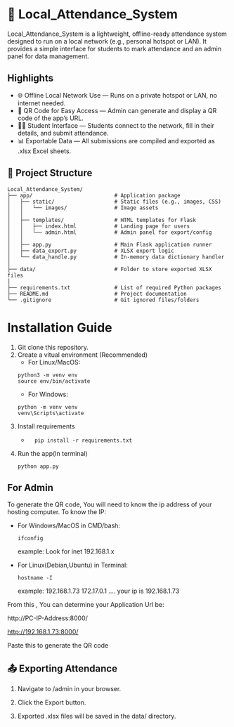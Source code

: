 # 📝 Local_Attendance_System
Local_Attendance_System is a lightweight, offline-ready attendance system designed to run on a local network (e.g., personal hotspot or LAN). It provides a simple interface for students to mark attendance and an admin panel for data management.

## Highlights
- 🌐 Offline Local Network Use — Runs on a private hotspot or LAN, no internet needed.
- 📱 QR Code for Easy Access — Admin can generate and display a QR code of the app’s URL.
- 🧑‍🎓 Student Interface — Students connect to the network, fill in their details, and submit attendance.
- 📊 Exportable Data — All submissions are compiled and exported as .xlsx Excel sheets.

## 📁 Project Structure

```text
Local_Attendance_System/
├── app/                          # Application package
│   ├── static/                   # Static files (e.g., images, CSS)
│   │   └── images/               # Image assets
│   │
│   ├── templates/                # HTML templates for Flask
│   │   ├── index.html            # Landing page for users
│   │   └── admin.html            # Admin panel for export/config
│   │
│   ├── app.py                    # Main Flask application runner
│   ├── data_export.py            # XLSX export logic
│   └── data_handle.py            # In-memory data dictionary handler
│
├── data/                         # Folder to store exported XLSX files
│
├── requirements.txt              # List of required Python packages
├── README.md                     # Project documentation
└── .gitignore                    # Git ignored files/folders
```
# Installation Guide
1. Git clone this repository.
2. Create a vitual environment (Recommended)
    - For Linux/MacOS:
   ```text 
   python3 -m venv env
   source env/bin/activate
   ```
   - For Windows:
   ```text
   python -m venv venv
   venv\Scripts\activate
   ```
3. Install requirements
    - ```text
        pip install -r requirements.txt
        ```
4. Run the app(In terminal)
    ```text 
    python app.py
    ```

## For Admin
To generate the QR code, You will need to know the ip address of your hosting computer. To know the IP:
- For Windows/MacOS in CMD/bash:
    ```text
    ifconfig
    ```
    example: Look for inet 192.168.1.x


- For Linux(Debian,Ubuntu) in Terminal:
    ```text
    hostname -I
    ```
    example: 192.168.1.73 172.17.0.1  ....
    your ip is 192.168.1.73

From this , You can determine your Application Url be:

http://PC-IP-Address:8000/

http://192.168.1.73:8000/

Paste this to generate the QR code

## 📤 Exporting Attendance
1. Navigate to /admin in your browser.

2. Click the Export button.

3. Exported .xlsx files will be saved in the data/ directory.